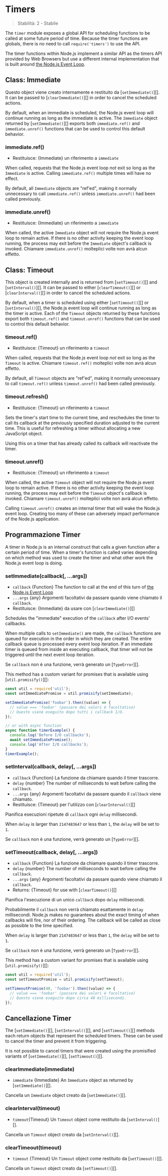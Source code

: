 # Timers

<!--introduced_in=v0.10.0-->

> Stabilità: 2 - Stabile

The `timer` module exposes a global API for scheduling functions to be called at some future period of time. Because the timer functions are globals, there is no need to call `require('timers')` to use the API.

The timer functions within Node.js implement a similar API as the timers API provided by Web Browsers but use a different internal implementation that is built around [the Node.js Event Loop](https://nodejs.org/en/docs/guides/event-loop-timers-and-nexttick/).

## Class: Immediate

Questo object viene creato internamente e restituito da [`setImmediate()`][]. It can be passed to [`clearImmediate()`][] in order to cancel the scheduled actions.

By default, when an immediate is scheduled, the Node.js event loop will continue running as long as the immediate is active. The `Immediate` object returned by [`setImmediate()`][] exports both `immediate.ref()` and `immediate.unref()` functions that can be used to control this default behavior.

### immediate.ref()

<!-- YAML
added: v9.7.0
-->

* Restituisce: {Immediate} un riferimento a `immediate`

When called, requests that the Node.js event loop *not* exit so long as the `Immediate` is active. Calling `immediate.ref()` multiple times will have no effect.

By default, all `Immediate` objects are "ref'ed", making it normally unnecessary to call `immediate.ref()` unless `immediate.unref()` had been called previously.

### immediate.unref()

<!-- YAML
added: v9.7.0
-->

* Restituisce: {Immediate} un riferimento a `immediate`

When called, the active `Immediate` object will not require the Node.js event loop to remain active. If there is no other activity keeping the event loop running, the process may exit before the `Immediate` object's callback is invoked. Chiamare `immediate.unref()` molteplici volte non avrà alcun effetto.

## Class: Timeout

This object is created internally and is returned from [`setTimeout()`][] and [`setInterval()`][]. It can be passed to either [`clearTimeout()`][] or [`clearInterval()`][] in order to cancel the scheduled actions.

By default, when a timer is scheduled using either [`setTimeout()`][] or [`setInterval()`][], the Node.js event loop will continue running as long as the timer is active. Each of the `Timeout` objects returned by these functions export both `timeout.ref()` and `timeout.unref()` functions that can be used to control this default behavior.

### timeout.ref()

<!-- YAML
added: v0.9.1
-->

* Restituisce: {Timeout} un riferimento a `timeout`

When called, requests that the Node.js event loop *not* exit so long as the `Timeout` is active. Chiamare `timeout.ref()` molteplici volte non avrà alcun effetto.

By default, all `Timeout` objects are "ref'ed", making it normally unnecessary to call `timeout.ref()` unless `timeout.unref()` had been called previously.

### timeout.refresh()

<!-- YAML
added: v10.2.0
-->

* Restituisce: {Timeout} un riferimento a `timeout`

Sets the timer's start time to the current time, and reschedules the timer to call its callback at the previously specified duration adjusted to the current time. This is useful for refreshing a timer without allocating a new JavaScript object.

Using this on a timer that has already called its callback will reactivate the timer.

### timeout.unref()

<!-- YAML
added: v0.9.1
-->

* Restituisce: {Timeout} un riferimento a `timeout`

When called, the active `Timeout` object will not require the Node.js event loop to remain active. If there is no other activity keeping the event loop running, the process may exit before the `Timeout` object's callback is invoked. Chiamare `timeout.unref()` molteplici volte non avrà alcun effetto.

Calling `timeout.unref()` creates an internal timer that will wake the Node.js event loop. Creating too many of these can adversely impact performance of the Node.js application.

## Programmazione Timer

A timer in Node.js is an internal construct that calls a given function after a certain period of time. When a timer's function is called varies depending on which method was used to create the timer and what other work the Node.js event loop is doing.

### setImmediate(callback[, ...args])

<!-- YAML
added: v0.9.1
-->

* `callback` {Function} The function to call at the end of this turn of [the Node.js Event Loop](https://nodejs.org/en/docs/guides/event-loop-timers-and-nexttick/)
* `...args` {any} Argomenti facoltativi da passare quando viene chiamato il `callback`.
* Restituisce: {Immediate} da usare con [`clearImmediate()`][]

Schedules the "immediate" execution of the `callback` after I/O events' callbacks.

When multiple calls to `setImmediate()` are made, the `callback` functions are queued for execution in the order in which they are created. The entire callback queue is processed every event loop iteration. If an immediate timer is queued from inside an executing callback, that timer will not be triggered until the next event loop iteration.

Se `callback` non è una funzione, verrà generato un [`TypeError`][].

This method has a custom variant for promises that is available using [`util.promisify()`][]:

```js
const util = require('util');
const setImmediatePromise = util.promisify(setImmediate);

setImmediatePromise('foobar').then((value) => {
  // value === 'foobar' (passare dei valori è facoltativo)
  // Questo viene eseguito dopo tutti i callback I/O.
});

// or with async function
async function timerExample() {
  console.log('Before I/O callbacks');
  await setImmediatePromise();
  console.log('After I/O callbacks');
}
timerExample();
```

### setInterval(callback, delay[, ...args])

<!-- YAML
added: v0.0.1
-->

* `callback` {Function} La funzione da chiamare quando il timer trascorre.
* `delay` {number} The number of milliseconds to wait before calling the `callback`.
* `...args` {any} Argomenti facoltativi da passare quando il `callback` viene chiamato.
* Restituisce: {Timeout} per l'utilizzo con [`clearInterval()`][]

Pianifica esecuzioni ripetute di `callback` ogni `delay` millisecondi.

When `delay` is larger than `2147483647` or less than `1`, the `delay` will be set to `1`.

Se `callback` non è una funzione, verrà generato un [`TypeError`][].

### setTimeout(callback, delay[, ...args])

<!-- YAML
added: v0.0.1
-->

* `callback` {Function} La funzione da chiamare quando il timer trascorre.
* `delay` {number} The number of milliseconds to wait before calling the `callback`.
* `...args` {any} Argomenti facoltativi da passare quando viene chiamato il `callback`.
* Returns: {Timeout} for use with [`clearTimeout()`][]

Pianifica l'esecuzione di un unico `callback` dopo `delay` millisecondi.

Probabilmente il `callback` non verrà chiamato esattamente in `delay` millisecondi. Node.js makes no guarantees about the exact timing of when callbacks will fire, nor of their ordering. The callback will be called as close as possible to the time specified.

When `delay` is larger than `2147483647` or less than `1`, the `delay` will be set to `1`.

Se `callback` non è una funzione, verrà generato un [`TypeError`][].

This method has a custom variant for promises that is available using [`util.promisify()`][]:

```js
const util = require('util');
const setTimeoutPromise = util.promisify(setTimeout);

setTimeoutPromise(40, 'foobar').then((value) => {
  // value === 'foobar' (passare dei valori è facoltativo)
  // Questo viene eseguito dopo circa 40 millisecondi.
});
```

## Cancellazione Timer

The [`setImmediate()`][], [`setInterval()`][], and [`setTimeout()`][] methods each return objects that represent the scheduled timers. These can be used to cancel the timer and prevent it from triggering.

It is not possible to cancel timers that were created using the promisified variants of [`setImmediate()`][], [`setTimeout()`][].

### clearImmediate(immediate)

<!-- YAML
added: v0.9.1
-->

* `immediate` {Immediate} An `Immediate` object as returned by [`setImmediate()`][].

Cancella un `Immediate` object creato da [`setImmediate()`][].

### clearInterval(timeout)

<!-- YAML
added: v0.0.1
-->

* `timeout`{Timeout} Un `Timeout` object come restituito da [`setInterval()`][].

Cancella un `Timeout` object creato da [`setInterval()`][].

### clearTimeout(timeout)

<!-- YAML
added: v0.0.1
-->

* `timeout` {Timeout} Un `Timeout` object come restituito da [`setTimeout()`][].

Cancella un `Timeout` object creato da [`setTimeout()`][].
